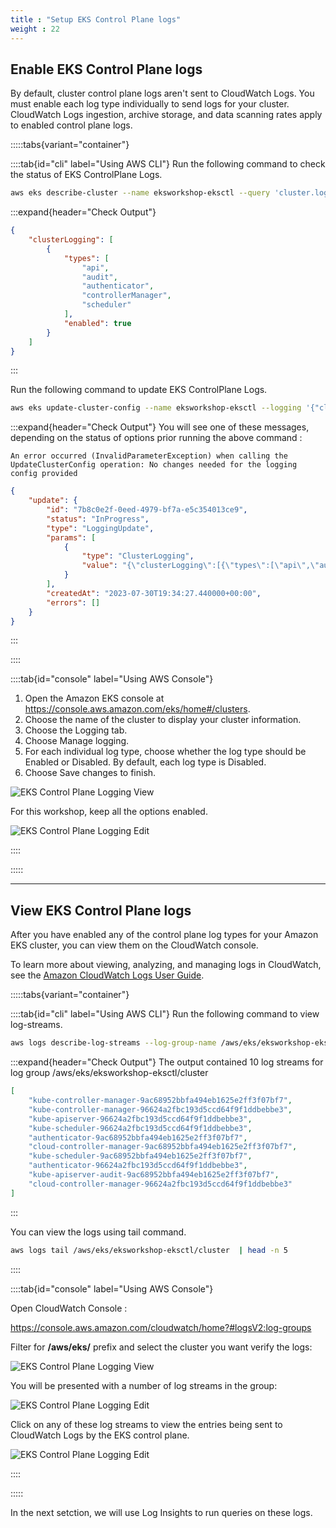 ```yaml
---
title : "Setup EKS Control Plane logs"
weight : 22
---
```

## Enable EKS Control Plane logs


By default, cluster control plane logs aren't sent to CloudWatch Logs. You must enable each log type individually to send logs for your cluster. CloudWatch Logs ingestion, archive storage, and data scanning rates apply to enabled control plane logs. 


:::::tabs{variant="container"}

::::tab{id="cli" label="Using AWS CLI"}
Run the following command to check the status of EKS ControlPlane Logs.

```bash
aws eks describe-cluster --name eksworkshop-eksctl --query 'cluster.logging'
```

:::expand{header="Check Output"}
```json
{
    "clusterLogging": [
        {
            "types": [
                "api",
                "audit",
                "authenticator",
                "controllerManager",
                "scheduler"
            ],
            "enabled": true
        }
    ]
}
```
:::

Run the following command to update EKS ControlPlane Logs.

```bash
aws eks update-cluster-config --name eksworkshop-eksctl --logging '{"clusterLogging":[{"types":["api","audit","authenticator","controllerManager","scheduler"],"enabled":true}]}'
```

:::expand{header="Check Output"}
You will see one of these messages, depending on the status of options prior running the above command : 

```
An error occurred (InvalidParameterException) when calling the UpdateClusterConfig operation: No changes needed for the logging config provided
```
```json
{
    "update": {
        "id": "7b8c0e2f-0eed-4979-bf7a-e5c354013ce9",
        "status": "InProgress",
        "type": "LoggingUpdate",
        "params": [
            {
                "type": "ClusterLogging",
                "value": "{\"clusterLogging\":[{\"types\":[\"api\",\"audit\",\"authenticator\",\"controllerManager\",\"scheduler\"],\"enabled\":true}]}"
            }
        ],
        "createdAt": "2023-07-30T19:34:27.440000+00:00",
        "errors": []
    }
}
```
:::

::::

::::tab{id="console" label="Using AWS Console"}

1. Open the Amazon EKS console at https://console.aws.amazon.com/eks/home#/clusters.
2. Choose the name of the cluster to display your cluster information.
3. Choose the Logging tab.
4. Choose Manage logging.
5. For each individual log type, choose whether the log type should be Enabled or Disabled. By default, each log type is Disabled.
6. Choose Save changes to finish.

![EKS Control Plane Logging View](/static/images/detective-controls/log-insights/control-plane-logs-view.png)

For this workshop, keep all the options enabled.

![EKS Control Plane Logging Edit](/static/images/detective-controls/log-insights/control-plane-logs-manage.png)

::::

:::::


---

## View EKS Control Plane logs


After you have enabled any of the control plane log types for your Amazon EKS cluster, you can view them on the CloudWatch console.

To learn more about viewing, analyzing, and managing logs in CloudWatch, see the [Amazon CloudWatch Logs User Guide](https://docs.aws.amazon.com/AmazonCloudWatch/latest/logs/).

:::::tabs{variant="container"}

::::tab{id="cli" label="Using AWS CLI"}
Run the following command to view log-streams.

```bash
aws logs describe-log-streams --log-group-name /aws/eks/eksworkshop-eksctl/cluster --max-items 10 --order-by LastEventTime --query 'logStreams[].logStreamName'
```
:::expand{header="Check Output"}
The output contained 10 log streams for log group /aws/eks/eksworkshop-eksctl/cluster
```json
[
    "kube-controller-manager-9ac68952bbfa494eb1625e2ff3f07bf7",
    "kube-controller-manager-96624a2fbc193d5ccd64f9f1ddbebbe3",
    "kube-apiserver-96624a2fbc193d5ccd64f9f1ddbebbe3",
    "kube-scheduler-96624a2fbc193d5ccd64f9f1ddbebbe3",
    "authenticator-9ac68952bbfa494eb1625e2ff3f07bf7",
    "cloud-controller-manager-9ac68952bbfa494eb1625e2ff3f07bf7",
    "kube-scheduler-9ac68952bbfa494eb1625e2ff3f07bf7",
    "authenticator-96624a2fbc193d5ccd64f9f1ddbebbe3",
    "kube-apiserver-audit-9ac68952bbfa494eb1625e2ff3f07bf7",
    "cloud-controller-manager-96624a2fbc193d5ccd64f9f1ddbebbe3"
]
```
:::


You can view the logs using tail command.

```bash
aws logs tail /aws/eks/eksworkshop-eksctl/cluster  | head -n 5
```



::::

::::tab{id="console" label="Using AWS Console"}

Open CloudWatch Console : 

https://console.aws.amazon.com/cloudwatch/home?#logsV2:log-groups

Filter for **/aws/eks/** prefix and select the cluster you want verify the logs:

![EKS Control Plane Logging View](/static/images/detective-controls/log-insights/cloudwatch-logs-1.png)

You will be presented with a number of log streams in the group:

![EKS Control Plane Logging Edit](/static/images/detective-controls/log-insights/cloudwatch-logs-2.png)

Click on any of these log streams to view the entries being sent to CloudWatch Logs by the EKS control plane.

![EKS Control Plane Logging Edit](/static/images/detective-controls/log-insights/cloudwatch-logs-3.png)

::::

:::::

In the next setction, we will use Log Insights to run queries on these logs.
